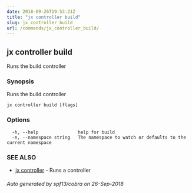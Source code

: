```yaml
---
date: 2018-09-26T19:53:21Z
title: "jx controller build"
slug: jx_controller_build
url: /commands/jx_controller_build/
---
```

## jx controller build

Runs the build controller

### Synopsis

Runs the build controller

```
jx controller build [flags]
```

### Options

```
  -h, --help               help for build
  -n, --namespace string   The namespace to watch or defaults to the current namespace
```

### SEE ALSO

* [jx controller](/commands/jx_controller/)	 - Runs a controller

###### Auto generated by spf13/cobra on 26-Sep-2018
